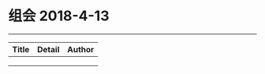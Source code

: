 # 组会 2018-4-13
------------
| Title | Detail | Author |
| ----- | ------ | ------ |
|       |        |        |
|       |        |        |
|       |        |        |

